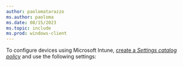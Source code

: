 ```yaml
---
author: paolomatarazzo
ms.author: paoloma
ms.date: 08/15/2023
ms.topic: include
ms.prod: windows-client
---
```


To configure devices using Microsoft Intune, [create a *Settings catalog policy*](/mem/intune/configuration/settings-catalog) and use the following settings: